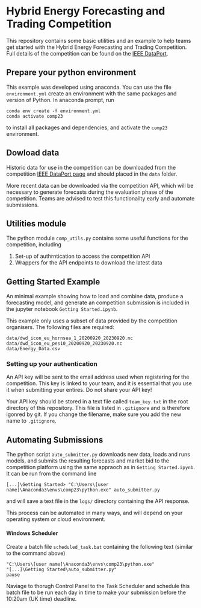 # Hybrid Energy Forecasting and Trading Competition

This repository contains some basic utilities and an example to help teams get started with the Hybrid Energy Forecasting and Trading Competition. Full details of the competition can be found on the [IEEE DataPort](https://dx.doi.org/10.21227/5hn0-8091).

## Prepare your python environment

This example was developed using anaconda. You can use the file `environment.yml` create an environment with the same packages and version of Python. In anaconda prompt, run
```
conda env create -f environment.yml
conda activate comp23
```
to install all packages and dependencies, and activate the `comp23` environment.

## Dowload data

Historic data for use in the competition can be downloaded from the competition [IEEE DataPort page](https://dx.doi.org/10.21227/5hn0-8091) and should placed in the `data` folder.

More recent data can be downloaded via the competition API, which will be necessary to generate forecasts during the evaluation phase of the competition. Teams are advised to test this functionailty early and automate submissions. 


## Utilities module

The python module `comp_utils.py` contains some useful functions for the competition, including

1. Set-up of authrntication to access the competition API
2. Wrappers for the API endpoints to download the latest data

## Getting Started Example

An minimal example showing how to load and combine data, produce a forecasting model, and generate an competition submission is included in the jupyter notebook `Getting Started.ipynb`.

This example only uses a subset of data provided by the competition organisers. The following files are required:
```
data/dwd_icon_eu_hornsea_1_20200920_20230920.nc
data/dwd_icon_eu_pes10_20200920_20230920.nc
data/Energy_Data.csv
```

### Setting up your authentication

An API key will be sent to the email address used when registering for the competition. This key is linked to your team, and it is essential that you use it when submitting your entires. Do not share your API key!

Your API key should be stored in a text file called `team_key.txt` in the root directory of this repository. This file is listed in `.gitignore` and is therefore igonred by git. If you change the filename, make sure you add the new name to `.gitignore`.

## Automating Submissions

The python script `auto_submitter.py` downloads new data, loads and runs models, and submits the resulting forecasts and market bid to the competition platform using the same appraoch as in `Getting Started.ipynb`. It can be run from the command line  
```
[...]\Getting Started> "C:\Users\[user name]\Anaconda3\envs\comp23\python.exe" auto_submitter.py
```
and will save a text file in the `logs/` directory containing the API response.

This process can be automated in many ways, and will depend on your operating system or cloud environment.

#### Windows Scheduler

Create a batch file `scheduled_task.bat` containing the following text (similar to the command above)
```
"C:\Users\[user name]\Anaconda3\envs\comp23\python.exe"
"[...]\Getting Started\auto_submitter.py"
pause
```
Naviage to thorugh Control Panel to the Task Scheduler and schedule this batch file to be run each day in time to make your submission before the 10:20am (UK time) deadline.